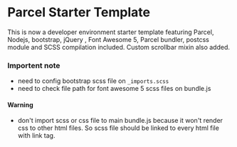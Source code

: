 # Parcel Starter Template

This is now a developer environment starter template featuring Parcel, Nodejs, bootstrap, jQuery , Font Awesome 5, Parcel bundler, postcss module and SCSS compilation included. Custom scrollbar mixin also added.

### Importent note

- need to config bootstrap scss file on `_imports.scss`
- need to check file path for font awesome 5 scss files on bundle.js

#### Warning

- don't import scss or css file to main bundle.js because it won't render css to other html files. So scss file should be linked to every html file with link tag.
